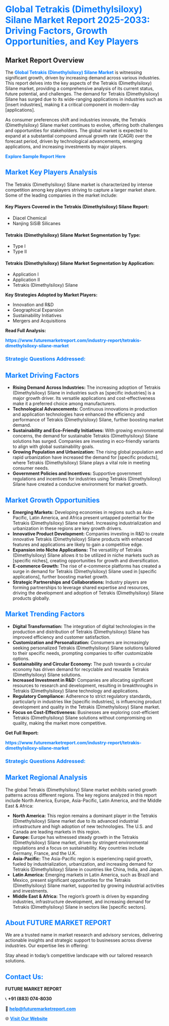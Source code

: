 <h1 style="color: #007BFF;">Global Tetrakis (Dimethylsiloxy) Silane Market Report 2025-2033: Driving Factors, Growth Opportunities, and Key Players</h1>

<section id="overview">
<h2>Market Report Overview</h2>
<p>The <a href="https://www.futuremarketreport.com/industry-report/tetrakis-dimethylsiloxy-silane-market" style="color: #007BFF; text-decoration: none;"><strong>Global Tetrakis (Dimethylsiloxy) Silane Market</strong></a> is witnessing significant growth, driven by increasing demand across various industries. This report delves into the key aspects of the Tetrakis (Dimethylsiloxy) Silane market, providing a comprehensive analysis of its current status, future potential, and challenges. The demand for Tetrakis (Dimethylsiloxy) Silane has surged due to its wide-ranging applications in industries such as [insert industries], making it a critical component in modern-day [applications].</p>
<p>As consumer preferences shift and industries innovate, the Tetrakis (Dimethylsiloxy) Silane market continues to evolve, offering both challenges and opportunities for stakeholders. The global market is expected to expand at a substantial compound annual growth rate (CAGR) over the forecast period, driven by technological advancements, emerging applications, and increasing investments by major players.</p>
</section>

<section id="overview">
<p><a href="https://www.futuremarketreport.com/request-sample/reportId=111024" style="color: #007BFF; text-decoration: none;"><strong>Explore Sample Report Here</strong></a></p>
</section>

<section id="key-players">
<h2 style="color: #007BFF;">Market Key Players Analysis</h2>
<p>The Tetrakis (Dimethylsiloxy) Silane market is characterized by intense competition among key players striving to capture a larger market share. Some of the leading companies in the market include:</p>
<h4>Key Players Covered in the Tetrakis (Dimethylsiloxy) Silane Report:</h4>
<ul><li>Diacel Chemical</li><li>Nanjing SiSiB Silicanes</li></ul>
<h4>Tetrakis (Dimethylsiloxy) Silane Market Segmentation by Type:</h4>
<ul><li>Type I</li><li>Type II</li></ul>

<h4>Tetrakis (Dimethylsiloxy) Silane Market Segmentation by Application:</h4>
<ul><li>Application I</li><li>Application II</li><li>Tetrakis (Dimethylsiloxy) Silane</li></ul>
<p><strong>Key Strategies Adopted by Market Players:</strong></p>
<ul>
<li>Innovation and R&D</li>
<li>Geographical Expansion</li>
<li>Sustainability Initiatives</li>
<li>Mergers and Acquisitions</li>
</ul>
</section>

<section>
<p><strong>Read Full Analysis: </strong></p><a href="https://www.futuremarketreport.com/industry-report/tetrakis-dimethylsiloxy-silane-market" style="color: #007BFF; text-decoration: none;"><strong>https://www.futuremarketreport.com/industry-report/tetrakis-dimethylsiloxy-silane-market</strong></a>
<h3 style="color: #007BFF;">Strategic Questions Addressed:</h3>
</section>

<section id="driving-factors">
<h2 style="color: #007BFF;">Market Driving Factors</h2>
<ul>
<li><strong>Rising Demand Across Industries:</strong> The increasing adoption of Tetrakis (Dimethylsiloxy) Silane in industries such as [specific industries] is a major growth driver. Its versatile applications and cost-effectiveness make it a preferred choice among manufacturers.</li>
<li><strong>Technological Advancements:</strong> Continuous innovations in production and application technologies have enhanced the efficiency and performance of Tetrakis (Dimethylsiloxy) Silane, further boosting market demand.</li>
<li><strong>Sustainability and Eco-Friendly Initiatives:</strong> With growing environmental concerns, the demand for sustainable Tetrakis (Dimethylsiloxy) Silane solutions has surged. Companies are investing in eco-friendly variants to align with global sustainability goals.</li>
<li><strong>Growing Population and Urbanization:</strong> The rising global population and rapid urbanization have increased the demand for [specific products], where Tetrakis (Dimethylsiloxy) Silane plays a vital role in meeting consumer needs.</li>
<li><strong>Government Policies and Incentives:</strong> Supportive government regulations and incentives for industries using Tetrakis (Dimethylsiloxy) Silane have created a conducive environment for market growth.</li>
</ul>
</section>

<section id="growth-opportunities">
<h2 style="color: #007BFF;">Market Growth Opportunities</h2>
<ul>
<li><strong>Emerging Markets:</strong> Developing economies in regions such as Asia-Pacific, Latin America, and Africa present untapped potential for the Tetrakis (Dimethylsiloxy) Silane market. Increasing industrialization and urbanization in these regions are key growth drivers.</li>
<li><strong>Innovative Product Development:</strong> Companies investing in R&D to create innovative Tetrakis (Dimethylsiloxy) Silane products with enhanced features and applications are likely to gain a competitive edge.</li>
<li><strong>Expansion into Niche Applications:</strong> The versatility of Tetrakis (Dimethylsiloxy) Silane allows it to be utilized in niche markets such as [specific niches], creating opportunities for growth and diversification.</li>
<li><strong>E-commerce Growth:</strong> The rise of e-commerce platforms has created a surge in demand for Tetrakis (Dimethylsiloxy) Silane used in [specific applications], further boosting market growth.</li>
<li><strong>Strategic Partnerships and Collaborations:</strong> Industry players are forming partnerships to leverage shared expertise and resources, driving the development and adoption of Tetrakis (Dimethylsiloxy) Silane products globally.</li>
</ul>
</section>

<section id="trending-factors">
<h2 style="color: #007BFF;">Market Trending Factors</h2>
<ul>
<li><strong>Digital Transformation:</strong> The integration of digital technologies in the production and distribution of Tetrakis (Dimethylsiloxy) Silane has improved efficiency and customer satisfaction.</li>
<li><strong>Customization and Personalization:</strong> Consumers are increasingly seeking personalized Tetrakis (Dimethylsiloxy) Silane solutions tailored to their specific needs, prompting companies to offer customizable options.</li>
<li><strong>Sustainability and Circular Economy:</strong> The push towards a circular economy has driven demand for recyclable and reusable Tetrakis (Dimethylsiloxy) Silane solutions.</li>
<li><strong>Increased Investment in R&D:</strong> Companies are allocating significant resources to research and development, resulting in breakthroughs in Tetrakis (Dimethylsiloxy) Silane technology and applications.</li>
<li><strong>Regulatory Compliance:</strong> Adherence to strict regulatory standards, particularly in industries like [specific industries], is influencing product development and quality in the Tetrakis (Dimethylsiloxy) Silane market.</li>
<li><strong>Focus on Cost-Effectiveness:</strong> Businesses are exploring cost-efficient Tetrakis (Dimethylsiloxy) Silane solutions without compromising on quality, making the market more competitive.</li>
</ul>
</section>

<section>
<p><strong>Get Full Report: </strong></p><a href="https://www.futuremarketreport.com/industry-report/tetrakis-dimethylsiloxy-silane-market" style="color: #007BFF; text-decoration: none;"><strong>https://www.futuremarketreport.com/industry-report/tetrakis-dimethylsiloxy-silane-market</strong></a>
<h3 style="color: #007BFF;">Strategic Questions Addressed:</h3>
</section>


<section id="regional-analysis">
<h2 style="color: #007BFF;">Market Regional Analysis</h2>
<p>The global Tetrakis (Dimethylsiloxy) Silane market exhibits varied growth patterns across different regions. The key regions analyzed in this report include North America, Europe, Asia-Pacific, Latin America, and the Middle East & Africa:</p>
<ul>
<li><strong>North America:</strong> This region remains a dominant player in the Tetrakis (Dimethylsiloxy) Silane market due to its advanced industrial infrastructure and high adoption of new technologies. The U.S. and Canada are leading markets in this region.</li>
<li><strong>Europe:</strong> Europe has witnessed steady growth in the Tetrakis (Dimethylsiloxy) Silane market, driven by stringent environmental regulations and a focus on sustainability. Key countries include Germany, France, and the U.K.</li>
<li><strong>Asia-Pacific:</strong> The Asia-Pacific region is experiencing rapid growth, fueled by industrialization, urbanization, and increasing demand for Tetrakis (Dimethylsiloxy) Silane in countries like China, India, and Japan.</li>
<li><strong>Latin America:</strong> Emerging markets in Latin America, such as Brazil and Mexico, present significant opportunities for the Tetrakis (Dimethylsiloxy) Silane market, supported by growing industrial activities and investments.</li>
<li><strong>Middle East & Africa:</strong> The region’s growth is driven by expanding industries, infrastructure development, and increasing demand for Tetrakis (Dimethylsiloxy) Silane in sectors like [specific sectors].</li>
</ul>
</section>

<footer>
<h2 style="color: #007BFF;">About FUTURE MARKET REPORT</h2>
<p>We are a trusted name in market research and advisory services, delivering actionable insights and strategic support to businesses across diverse industries. Our expertise lies in offering:</p>

<p>Stay ahead in today’s competitive landscape with our tailored research solutions.</p>

<h2 style="color: #007BFF;">Contact Us:</h2>
<p><strong>FUTURE MARKET REPORT</strong></p>
<p>📞 <strong>+91 (883) 074-8030</strong></p>
<p>📧 <strong><a href="mailto:help@futuremarketreport.com" style="color: #007BFF;">help@futuremarketreport.com</a></strong></p>
<p>🌐 <strong><a href="https://www.futuremarketreport.com/" style="color: #007BFF;">Visit Our Website</a></strong></p>
</footer>